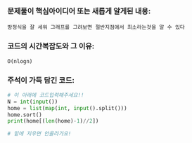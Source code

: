 ### 문제풀이 핵심아이디어 또는 새롭게 알게된 내용: 
    방정식을 잘 세워 그래프를 그려보면 절반지점에서 최소라는것을 알 수 있다
    
### 코드의 시간복잡도와 그 이유:
    O(nlogn)
    
    
### 주석이 가득 담긴 코드:
```python
# 이 아래에 코드입력해주세요!!
N = int(input())
home = list(map(int, input().split()))
home.sort()
print(home[(len(home)-1)//2])

# 밑에 지우면 안올라가요!
```